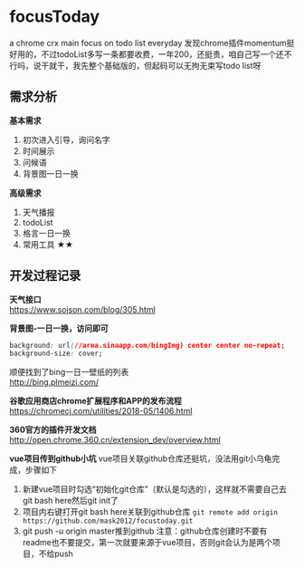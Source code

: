# focusToday 
a chrome crx main focus on todo list everyday
发现chrome插件momentum挺好用的，不过todoList多写一条都要收费，一年200，还挺贵，咱自己写一个还不行吗，说干就干，我先整个基础版的，但起码可以无拘无束写todo list呀


## 需求分析
**基本需求**
1. 初次进入引导，询问名字
2. 时间展示
3. 问候语
4. 背景图一日一换

**高级需求**
1. 天气播报
2. todoList
3. 格言一日一换
4. 常用工具 ★★


## 开发过程记录
**天气接口**  
https://www.sojson.com/blog/305.html

**背景图-一日一换，访问即可**  
```css
background: url(//area.sinaapp.com/bingImg) center center no-repeat; 
background-size: cover;
```

顺便找到了bing一日一壁纸的列表   
 http://bing.plmeizi.com/

**谷歌应用商店chrome扩展程序和APP的发布流程**   
https://chromecj.com/utilities/2018-05/1406.html

**360官方的插件开发文档**  
http://open.chrome.360.cn/extension_dev/overview.html

**vue项目传到github小坑**
vue项目关联github仓库还挺坑，没法用git小乌龟完成，步骤如下
1. 新建vue项目时勾选“初始化git仓库”（默认是勾选的），这样就不需要自己去git bash here然后git init了
2. 项目内右键打开git bash here关联到github仓库 ```git remote add origin https://github.com/mask2012/focustoday.git```
3. git push -u origin master推到github
注意：github仓库创建时不要有readme也不要提交，第一次就要来源于vue项目，否则git会认为是两个项目，不给push












